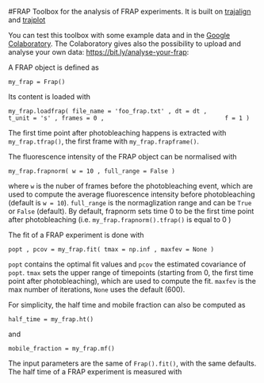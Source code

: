 #FRAP
Toolbox for the analysis of FRAP experiments. It is built on [trajalign](http://apicco.github.io/trajectory_alignment/) and [trajplot](https://github.com/apicco/trajectory_plotting)

You can test this toolbox with some example data and in the [Google Colaboratory](https://bit.ly/frapit). The Colaboratory gives also the possibility to upload and analyse your own data: https://bit.ly/analyse-your-frap: 

A FRAP object is defined as

`my_frap = Frap()`

Its content is loaded with

`my_frap.loadfrap(
	file_name = 'foo_frap.txt' ,
	dt = dt ,                                    
	t_unit = 's' ,
	frames = 0 ,                                 
	f = 1 )`

The first time point after photobleaching happens is extracted with `my_frap.tfrap()`, the first frame with `my_frap.frapframe()`.

The fluorescence intensity of the FRAP object can be normalised with 

`my_frap.frapnorm( w = 10 , full_range = False )`

where `w` is the nuber of frames before the photobleaching event, which are used to compute the average fluorescence intensity before photobleaching (default is `w = 10`). `full_range` is the normaglization range and can be `True` or `False` (default).
By default, frapnorm sets time 0 to be the first time point after photobleaching (i.e. `my_frap.frapnorm().tfrap()` is equal to 0 )

The fit of a FRAP experiment is done with

`popt , pcov = my_frap.fit( tmax = np.inf , maxfev = None )`

`popt` contains the optimal fit values and `pcov` the estimated covariance of `popt`. `tmax` sets the upper range of timepoints (starting from 0, the first time point after photobleaching), which are used to compute the fit. `maxfev` is the max number of iterations, `None` uses the default (600). 

For simplicity, the half time and mobile fraction can also be computed as

`half_time = my_frap.ht()`

and

`mobile_fraction = my_frap.mf()`

The input parameters are the same of `Frap().fit()`, with the same defaults.
The half time of a FRAP experiment is measured with
